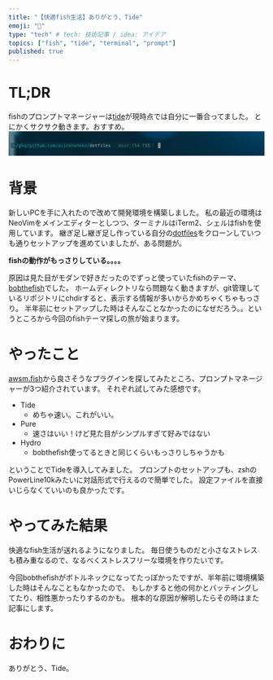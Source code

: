 ```yaml
---
title: "【快適fish生活】ありがとう、Tide"
emoji: "📘"
type: "tech" # tech: 技術記事 / idea: アイデア
topics: ["fish", "tide", "terminal", "prompt"]
published: true
---
```


# TL;DR

fishのプロンプトマネージャーは[tide](https://github.com/IlanCosman/tide)が現時点では自分に一番合ってました。
とにかくサクサク動きます。おすすめ。
![](/images/tide.png)

# 背景

新しいPCを手に入れたので改めて開発環境を構築しました。
私の最近の環境はNeoVimをメインエディターとしつつ、ターミナルはiTerm2、シェルはfishを使用しています。
継ぎ足し継ぎ足し作っている自分の[dotfiles](https://github.com/aiirononeko/dotfiles)をクローンしていつも通りセットアップを進めていましたが、ある問題が。

**fishの動作がもっさりしている。。。。**

原因は見た目がモダンで好きだったのでずっと使っていたfishのテーマ、[bobthefish](https://github.com/oh-my-fish/theme-bobthefish)でした。
ホームディレクトリなら問題なく動きますが、git管理しているリポジトリにchdirすると、表示する情報が多いからかめちゃくちゃもっさり。
半年前にセットアップした時はそんなことなかったのになぜだろう。。というところから今回のfishテーマ探しの旅が始まります。

# やったこと

[awsm.fish](https://github.com/jorgebucaran/awsm.fish)から良さそうなプラグインを探してみたところ、プロンプトマネージャーが3つ紹介されています。
それぞれ試してみた感想です。
- Tide
    - めちゃ速い。これがいい。
- Pure
    - 速さはいい！けど見た目がシンプルすぎて好みではない
- Hydro
    - bobthefish使ってるときと同じくらいもっさりしちゃうかも

ということでTideを導入してみました。
プロンプトのセットアップも、zshのPowerLine10kみたいに対話形式で行えるので簡単でした。
設定ファイルを直接いじらなくていいのも良かったです。

# やってみた結果

快適なfish生活が送れるようになりました。
毎日使うものだと小さなストレスも積み重なるので、なるべくストレスフリーな環境を作りたいです。

今回bobthefishがボトルネックになってたっぽかったですが、半年前に環境構築した時はそんなこともなかったので、
もしかすると他の何かとバッティングしてたり、相性悪かったりするのかも。
根本的な原因が解明したらその時はまた記事にします。

# おわりに

ありがとう、Tide。
